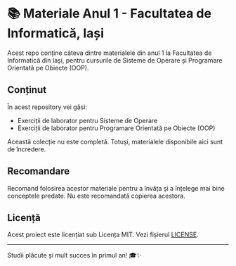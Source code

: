 # 📚 Materiale Anul 1 - Facultatea de Informatică, Iași

Acest repo conține câteva dintre materialele din anul 1 la Facultatea de Informatică din Iași, pentru cursurile de Sisteme de Operare și Programare Orientată pe Obiecte (OOP). 

## Conținut

În acest repository vei găsi:

- Exerciții de laborator pentru Sisteme de Operare
- Exerciții de laborator pentru Programare Orientată pe Obiecte (OOP)

Această colecție nu este completă. Totuși, materialele disponibile aici sunt de încredere.
<br>

## Recomandare

Recomand folosirea acestor materiale pentru a învăța și a înțelege mai bine conceptele predate. Nu este recomandată copierea acestora.

## Licență

Acest proiect este licențiat sub Licența MIT. Vezi fișierul [LICENSE](LICENSE).

---

Studii plăcute și mult succes în primul an! 🎓✨
